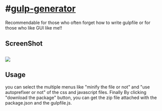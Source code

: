 #[gulp-generator](http://steelydylan.github.io/gulp-generator/)
==========
Recommendable for those who often forget how to write gulpfile or for those who like GUI like me!!

ScreenShot
--------
<img src="https://raw.github.com/steelydylan/gulp-generator/master/screenShot.png"></img>
--------

Usage
--------
you can select the multiple menus like "minify the file or not" and "use autoprefixer or not" of the css and javascript files.
Finally By clicking "download the package" button, you can get the zip file attached with the package.json and the gulpfile.js.